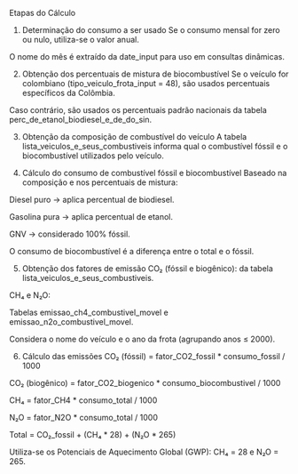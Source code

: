 Etapas do Cálculo
1. Determinação do consumo a ser usado
Se o consumo mensal for zero ou nulo, utiliza-se o valor anual.

O nome do mês é extraído da date_input para uso em consultas dinâmicas.

2. Obtenção dos percentuais de mistura de biocombustível
Se o veículo for colombiano (tipo_veiculo_frota_input = 48), são usados percentuais específicos da Colômbia.

Caso contrário, são usados os percentuais padrão nacionais da tabela perc_de_etanol_biodiesel_e_de_do_sin.

3. Obtenção da composição de combustível do veículo
A tabela lista_veiculos_e_seus_combustiveis informa qual o combustível fóssil e o biocombustível utilizados pelo veículo.

4. Cálculo do consumo de combustível fóssil e biocombustível
Baseado na composição e nos percentuais de mistura:

Diesel puro → aplica percentual de biodiesel.

Gasolina pura → aplica percentual de etanol.

GNV → considerado 100% fóssil.

O consumo de biocombustível é a diferença entre o total e o fóssil.

5. Obtenção dos fatores de emissão
CO₂ (fóssil e biogênico): da tabela lista_veiculos_e_seus_combustiveis.

CH₄ e N₂O:

Tabelas emissao_ch4_combustivel_movel e emissao_n2o_combustivel_movel.

Considera o nome do veículo e o ano da frota (agrupando anos ≤ 2000).

6. Cálculo das emissões
CO₂ (fóssil) = fator_CO2_fossil * consumo_fossil / 1000

CO₂ (biogênico) = fator_CO2_biogenico * consumo_biocombustivel / 1000

CH₄ = fator_CH4 * consumo_total / 1000

N₂O = fator_N2O * consumo_total / 1000

Total = CO₂_fossil + (CH₄ * 28) + (N₂O * 265)

Utiliza-se os Potenciais de Aquecimento Global (GWP): CH₄ = 28 e N₂O = 265.

